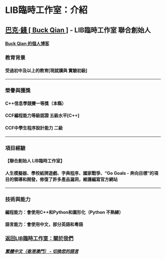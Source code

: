 # LIB臨時工作室：介紹

## [巴克·錢 [ Buck Qian ]](https://github.com/BUCKQIAN) - LIB臨時工作室 聯合創始人
#### [Buck Qian 的個人博客](https://buckqian.github.io)
### 教育背景 
#### 受過初中及以上的教育[現就讀與 實驗初級]
---
### 榮譽與獲獎
####  C++信息學競賽一等獎（本縣）
####  CCF編程能力等級認證 五級水平[C++]
####  CCF中學生程序設計能力 二級
---
### 項目經驗
#### 【聯合創始人 LIB臨時工作室】
#### 人生模擬器、學校紙牌遊戲、字典程序、國家戰爭、“Go Goals - 奔向目標”的項目的領導和開發，修復了許多產品漏洞，維護編寫官方網站
---
### 技術與能力
#### 編程能力：會使用C++和Python和圖形化（Python 不熟練）
#### 語言能力：會使用中文，部分英語和粵語

### [返回LIB臨時工作室：關於我們](https://libps.github.io/zh-hkmo/About_us)
##### [繁體中文（香港澳門） - 切換您的語言](https://libps.github.io/index.md)
